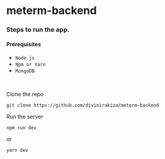 # meterm-backend

### Steps to run the app.

#### Prerequisites
- ```Node.js```
- ```Npm or Yarn```
- ```MongoDB```

<br>

Clone the repo
```
git clone https://github.com/divinirakiza/meterm-backend
```
Run the server
```
npm run dev
```
or
```
yarn dev
```


